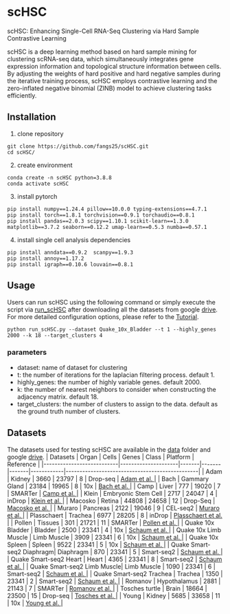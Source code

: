# scHSC
scHSC: Enhancing Single-Cell RNA-Seq Clustering via Hard Sample Contrastive Learning

scHSC is a deep learning method based on hard sample mining
for clustering scRNA-seq data, which simultaneously integrates gene expression
information and topological structure information between cells. 
By adjusting the weights of hard positive and hard negative samples during the iterative training process, 
scHSC employs contrastive learning and the zero-inflated negative
binomial (ZINB) model to achieve clustering tasks efficiently. 

## Installation
1. clone repository
```
git clone https://github.com/fangs25/scHSC.git
cd scHSC/
```

2. create environment
```
conda create -n scHSC python=3.8.8
conda activate scHSC
```

3. install pytorch 
```
pip install numpy==1.24.4 pillow==10.0.0 typing-extensions==4.7.1
pip install torch==1.8.1 torchvision==0.9.1 torchaudio==0.8.1
pip install pandas==2.0.3 scipy==1.10.1 scikit-learn==1.3.0 matplotlib==3.7.2 seaborn==0.12.2 umap-learn==0.5.3 numba==0.57.1
```

4. install single cell analysis dependencies
```
pip install anndata==0.9.2  scanpy==1.9.3
pip install annoy==1.17.2
pip install igraph==0.10.6 louvain==0.8.1
```

## Usage
Users can run scHSC using the following command or simply execute the script via [run_scHSC](./run_scHSC.sh) after downloading all the datasets from google [drive](https://drive.google.com/drive/folders/1yhzh4gPbqDr36p7h5Wa2cRIe9FVDvNow?usp=drive_link). 
For more detailed configuration options, please refer to the [Tutorial](./tutorial.ipynb).
```
python run_scHSC.py --dataset Quake_10x_Bladder --t 1 --highly_genes 2000 --k 18 --target_clusters 4 
```

### parameters
- dataset: name of dataset for clustering
- t: the number of iterations for the laplacian filtering process. default 1.
- highly_genes: the number of highly variable genes. default 2000.
- k: the number of nearest neighbors to consider when constructing the adjacency matrix. default 18.
- target_clusters: the number of clusters to assign to the data. default as the ground truth number of clusters.

## Datasets
The datasets used for testing scHSC are available in the [data](./data/) folder and google [drive](https://drive.google.com/drive/folders/1yhzh4gPbqDr36p7h5Wa2cRIe9FVDvNow?usp=drive_link).
| Datasets                  | Organ               | Cells | Genes | Class | Platform   | Reference                                      |
|---------------------------|---------------------|-------|-------|-------|------------|------------------------------------------------|
| Adam                      | Kidney              | 3660  | 23797 | 8     | Drop-seq   | [Adam et al. ](https://doi.org/10.1242/dev.151142)   |
| Bach                      | Gammary Gland       | 23184 | 19965 | 8     | 10x        | [Bach et al. ](https://www.nature.com/articles/s41467-017-02001-5)   |
| Camp                      | Liver               | 777   | 19020 | 7     | SMARTer    | [Camp et al. ](https://www.nature.com/articles/nature22796)   |
| Klein                     | Embryonic Stem Cell | 2717  | 24047 | 4     | inDrop     | [Klein et al. ](https://doi.org/10.1016/j.cell.2015.04.044)      |
| Macosko                   | Retina              | 44808 | 24658 | 12    | Drop-Seq   | [Macosko et al. ](https://doi.org/10.1016/j.cell.2015.05.002)    |
| Muraro                    | Pancreas            | 2122  | 19046 | 9     | CEL-seq2   | [Muraro et al. ](https://doi.org/10.1016/j.cels.2016.09.002)    |
| Plasschaert               | Trachea             | 6977  | 28205 | 8     | inDrop     | [Plasschaert et al. ](https://www.nature.com/articles/s41586-018-0394-6)  |
| Pollen                    | Tissues             | 301   | 21721 | 11    | SMARTer    | [Pollen et al. ](https://www.nature.com/articles/nbt.2967)        |
| Quake 10x Bladder         | Bladder             | 2500  | 23341 | 4     | 10x        | [Schaum et al. ](https://www.nature.com/articles/s41586-018-0590-4)     |
| Quake 10x Limb Muscle     | Limb Muscle         | 3909  | 23341 | 6     | 10x        | [Schaum et al. ](https://www.nature.com/articles/s41586-018-0590-4)     |
| Quake 10x Spleen          | Spleen              | 9522  | 23341 | 5     | 10x        | [Schaum et al. ](https://www.nature.com/articles/s41586-018-0590-4)      |
| Quake Smart-seq2 Diaphragm| Diaphragm           | 870   | 23341 | 5     | Smart-seq2 | [Schaum et al. ](https://www.nature.com/articles/s41586-018-0590-4)      |
| Quake Smart-seq2 Heart    | Heart               | 4365  | 23341 | 8     | Smart-seq2 | [Schaum et al. ](https://www.nature.com/articles/s41586-018-0590-4)      |
| Quake Smart-seq2 Limb Muscle| Limb Muscle       | 1090  | 23341 | 6     | Smart-seq2 | [Schaum et al. ](https://www.nature.com/articles/s41586-018-0590-4)      |
| Quake Smart-seq2 Trachea  | Trachea             | 1350  | 23341 | 2     | Smart-seq2 | [Schaum et al. ](https://www.nature.com/articles/s41586-018-0590-4)      |
| Romanov                   | Hypothalamus        | 2881  | 21143 | 7     | SMARTer    | [Romanov et al. ](https://www.nature.com/articles/nn.4462) |
| Tosches turtle            | Brain               | 18664 | 23500 | 15    | Drop-seq   | [Tosches et al. ](https://www.science.org/doi/10.1126/science.aar4237) |
| Young                     | Kidney              | 5685  | 33658 | 11    | 10x        | [Young et al. ](https://www.science.org/doi/10.1126/science.aat1699)       |

